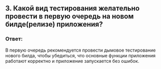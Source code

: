 ## 3. Какой вид тестирования желательно провести в первую очередь на новом билде(релизе) приложения?

### Ответ:
В первую очередь рекомендуется провести дымовое тестирование нового билда, чтобы убедиться, что основные функции приложения работают корректно и приложение запускается без ошибок.
